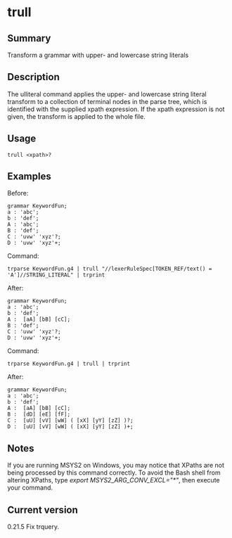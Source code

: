 # trull

## Summary

Transform a grammar with upper- and lowercase string literals

## Description

The ulliteral command applies the upper- and lowercase string literal transform
to a collection of terminal nodes in the parse tree, which is identified with the supplied
xpath expression. If the xpath expression is not given, the transform is applied to the
whole file.

## Usage

    trull <xpath>?

## Examples

Before:

    grammar KeywordFun;
    a : 'abc';
    b : 'def';
    A : 'abc';
    B : 'def';
    C : 'uvw' 'xyz'?;
    D : 'uvw' 'xyz'+;

Command:

    trparse KeywordFun.g4 | trull "//lexerRuleSpec[TOKEN_REF/text() = 'A']//STRING_LITERAL" | trprint

After:

    grammar KeywordFun;
    a : 'abc';
    b : 'def';
    A :  [aA] [bB] [cC];
    B : 'def';
    C : 'uvw' 'xyz'?;
    D : 'uvw' 'xyz'+;

Command:

    trparse KeywordFun.g4 | trull | trprint

After:

    grammar KeywordFun;
    a : 'abc';
    b : 'def';
    A :  [aA] [bB] [cC];
    B :  [dD] [eE] [fF];
    C :  [uU] [vV] [wW] ( [xX] [yY] [zZ] )?;
    D :  [uU] [vV] [wW] ( [xX] [yY] [zZ] )+;

## Notes

If you are running MSYS2 on Windows, you may notice that XPaths are not being
processed by this command correctly. To avoid the Bash shell from altering
XPaths, type _export MSYS2_ARG_CONV_EXCL="*"_, then execute your command.

## Current version

0.21.5 Fix trquery.
